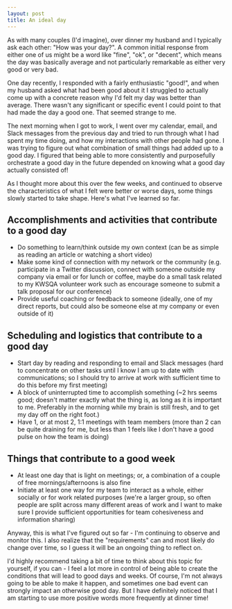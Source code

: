 ```yaml
---
layout: post
title: An ideal day
---
```



As with many couples (I'd imagine), over dinner my husband and I typically ask each other: "How was your day?". A common initial response from either one of us might be a word like "fine", "ok", or "decent", which means the day was basically average and not particularly remarkable as either very good or very bad.

One day recently, I responded with a fairly enthusiastic "good!", and when my husband asked what had been good about it I struggled to actually come up with a concrete reason why I'd felt my day was better than average. There wasn't any significant or specific event I could point to that had made the day a good one. That seemed strange to me.

The next morning when I got to work, I went over my calendar, email, and Slack messages from the previous day and tried to run through what I had spent my time doing, and how my interactions with other people had gone. I was trying to figure out what combination of small things had added up to a good day. I figured that being able to more consistently and purposefully orchestrate a good day in the future depended on knowing what a good day actually consisted of!

As I thought more about this over the few weeks, and continued to observe the characteristics of what I felt were better or worse days, some things slowly started to take shape. Here's what I've learned so far.

Accomplishments and activities that contribute to a good day
---
+ Do something to learn/think outside my own context (can be as simple as reading an article or watching a short video)
+ Make some kind of connection with my network or the community (e.g. participate in a Twitter discussion, connect with someone outside my company via email or for lunch or coffee, maybe do a small task related to my KWSQA volunteer work such as encourage someone to submit a talk proposal for our conference)
+ Provide useful coaching or feedback to someone (ideally, one of my direct reports, but could also be someone else at my company or even outside of it)

Scheduling and logistics that contribute to a good day
---
+ Start day by reading and responding to email and Slack messages (hard to concentrate on other tasks until I know I am up to date with communications; so I should try to arrive at work with sufficient time to do this before my first meeting)
+ A block of uninterrupted time to accomplish something (~2 hrs seems good; doesn't matter exactly what the thing is, as long as it is important to me. Preferably in the morning while my brain is still fresh, and to get my day off on the right foot.)
+ Have 1, or at most 2, 1:1 meetings with team members (more than 2 can be quite draining for me, but less than 1 feels like I don't have a good pulse on how the team is doing)

Things that contribute to a good week
---
+ At least one day that is light on meetings; or, a combination of a couple of free mornings/afternoons is also fine
+ Initiate at least one way for my team to interact as a whole, either socially or for work related purposes (we're a larger group, so often people are split across many different areas of work and I want to make sure I provide sufficient opportunities for team cohesiveness and information sharing)

Anyway, this is what I've figured out so far - I'm continuing to observe and monitor this. I also realize that the "requirements" can and most likely do change over time, so I guess it will be an ongoing thing to reflect on.

I'd highly recommend taking a bit of time to think about this topic for yourself, if you can - I feel a lot more in control of being able to create the conditions that will lead to good days and weeks. Of course, I'm not always going to be able to make it happen, and sometimes one bad event can strongly impact an otherwise good day. But I have definitely noticed that I am starting to use more positive words more frequently at dinner time!
